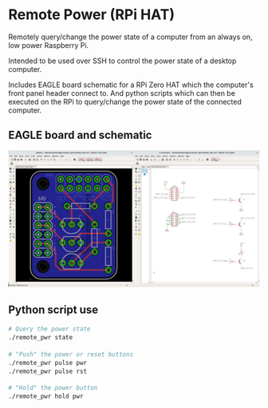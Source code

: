 Remote Power (RPi HAT)
=========================
Remotely query/change the power state of a computer from an always on, low power Raspberry Pi.

Intended to be used over SSH to control the power state of a desktop computer.

Includes EAGLE board schematic for a RPi Zero HAT which the computer's front panel header connect to. And python scripts which can then be executed on the RPi to query/change the power state of the connected computer.

EAGLE board and schematic
--------
![EAGLE board and schematic](eagle_rpi_hat.png)

Python script use
--------
```bash
# Query the power state
./remote_pwr state

# "Push" the power or reset buttons
./remote_pwr pulse pwr
./remote_pwr pulse rst

# "Hold" the power button
./remote_pwr hold pwr
```
